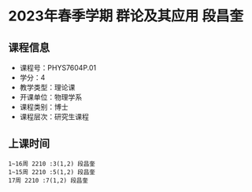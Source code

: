 # 2023年春季学期 群论及其应用 段昌奎






## 课程信息

- 课程号：PHYS7604P.01
- 学分：4
- 教学类型：理论课
- 开课单位：物理学系
- 课程类别：博士
- 课程层次：研究生课程

## 上课时间

```
1~16周 2210 :3(1,2) 段昌奎
1~15周 2210 :5(1,2) 段昌奎
17周 2210 :7(1,2) 段昌奎
```

